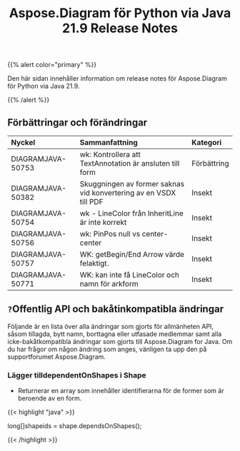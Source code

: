 ﻿---
title: Aspose.Diagram för Python via Java 21.9 Release Notes
type: docs
weight: 6
url: /sv/java/aspose-diagram-for-python-via-java-21-9-release-notes/
---
{{% alert color="primary" %}}

Den här sidan innehåller information om release notes för Aspose.Diagram för Python via Java 21.9.

{{% /alert %}}
## **Förbättringar och förändringar**  ##

|**Nyckel**|**Sammanfattning**|**Kategori**|
|:- |:- |:- |
|DIAGRAMJAVA-50753|wk: Kontrollera att TextAnnotation är ansluten till form|Förbättring|
|DIAGRAMJAVA-50382|Skuggningen av former saknas vid konvertering av en VSDX till PDF|Insekt|
|DIAGRAMJAVA-50754|wk - LineColor från InheritLine är inte korrekt|Insekt|
|DIAGRAMJAVA-50756|wk: PinPos null vs center-center|Insekt|
|DIAGRAMJAVA-50757|WK: getBegin/End Arrow värde felaktigt.|Insekt|
|DIAGRAMJAVA-50771|WK: kan inte få LineColor och namn för arkform|Insekt|
## `?`**Offentlig API och bakåtinkompatibla ändringar**
Följande är en lista över alla ändringar som gjorts för allmänheten API, såsom tillagda, bytt namn, borttagna eller utfasade medlemmar samt alla icke-bakåtkompatibla ändringar som gjorts till Aspose.Diagram for Java. Om du har frågor om någon ändring som anges, vänligen ta upp den på supportforumet Aspose.Diagram.

### **Lägger tilldependentOnShapes i Shape**
- Returnerar en array som innehåller identifierarna för de former som är beroende av en form.



{{< highlight "java" >}}

long[]shapeids = shape.dependsOnShapes();

{{< /highlight >}}